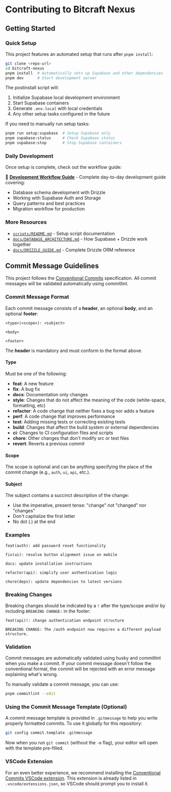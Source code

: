 # Contributing to Bitcraft Nexus

## Getting Started

### Quick Setup

This project features an automated setup that runs after `pnpm install`:

```bash
git clone <repo-url>
cd bitcraft-nexus
pnpm install  # Automatically sets up Supabase and other dependencies
pnpm dev      # Start development server
```

The postinstall script will:

1. Initialize Supabase local development environment
2. Start Supabase containers
3. Generate `.env.local` with local credentials
4. Any other setup tasks configured in the future

If you need to manually run setup tasks:

```bash
pnpm run setup:supabase  # Setup Supabase only
pnpm supabase:status     # Check Supabase status
pnpm supabase:stop       # Stop Supabase containers
```

### Daily Development

Once setup is complete, check out the workflow guide:

📖 **[Development Workflow Guide](./docs/DEVELOPMENT_WORKFLOW.md)** - Complete day-to-day development guide covering:

- Database schema development with Drizzle
- Working with Supabase Auth and Storage
- Query patterns and best practices
- Migration workflow for production

### More Resources

- [`scripts/README.md`](./scripts/README.md) - Setup script documentation
- [`docs/DATABASE_ARCHITECTURE.md`](./docs/DATABASE_ARCHITECTURE.md) - How Supabase + Drizzle work together
- [`docs/DRIZZLE_GUIDE.md`](./docs/DRIZZLE_GUIDE.md) - Complete Drizzle ORM reference

## Commit Message Guidelines

This project follows the [Conventional Commits](https://www.conventionalcommits.org/) specification. All commit messages will be validated automatically using commitlint.

### Commit Message Format

Each commit message consists of a **header**, an optional **body**, and an optional **footer**:

```
<type>(<scope>): <subject>

<body>

<footer>
```

The **header** is mandatory and must conform to the format above.

#### Type

Must be one of the following:

- **feat**: A new feature
- **fix**: A bug fix
- **docs**: Documentation only changes
- **style**: Changes that do not affect the meaning of the code (white-space, formatting, etc)
- **refactor**: A code change that neither fixes a bug nor adds a feature
- **perf**: A code change that improves performance
- **test**: Adding missing tests or correcting existing tests
- **build**: Changes that affect the build system or external dependencies
- **ci**: Changes to CI configuration files and scripts
- **chore**: Other changes that don't modify src or test files
- **revert**: Reverts a previous commit

#### Scope

The scope is optional and can be anything specifying the place of the commit change (e.g., `auth`, `ui`, `api`, etc.).

#### Subject

The subject contains a succinct description of the change:

- Use the imperative, present tense: "change" not "changed" nor "changes"
- Don't capitalize the first letter
- No dot (.) at the end

### Examples

```
feat(auth): add password reset functionality

fix(ui): resolve button alignment issue on mobile

docs: update installation instructions

refactor(api): simplify user authentication logic

chore(deps): update dependencies to latest versions
```

### Breaking Changes

Breaking changes should be indicated by a `!` after the type/scope and/or by including `BREAKING CHANGE:` in the footer:

```
feat(api)!: change authentication endpoint structure

BREAKING CHANGE: The /auth endpoint now requires a different payload structure.
```

### Validation

Commit messages are automatically validated using husky and commitlint when you make a commit. If your commit message doesn't follow the conventional format, the commit will be rejected with an error message explaining what's wrong.

To manually validate a commit message, you can use:

```bash
pnpm commitlint --edit
```

### Using the Commit Message Template (Optional)

A commit message template is provided in `.gitmessage` to help you write properly formatted commits. To use it globally for this repository:

```bash
git config commit.template .gitmessage
```

Now when you run `git commit` (without the `-m` flag), your editor will open with the template pre-filled.

### VSCode Extension

For an even better experience, we recommend installing the [Conventional Commits VSCode extension](https://marketplace.visualstudio.com/items?itemName=vivaxy.vscode-conventional-commits). This extension is already listed in `.vscode/extensions.json`, so VSCode should prompt you to install it.
